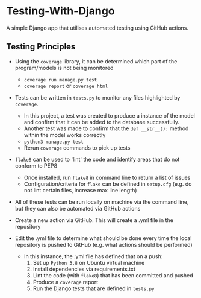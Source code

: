 # Testing-With-Django
A simple Django app that utilises automated testing using GitHub actions.

## Testing Principles
* Using the `coverage` library, it can be determined which part of the program/models is not being monitored
  * `coverage run manage.py test`
  * `coverage report` or `coverage html`
  
* Tests can be written in `tests.py` to monitor any files highlighted by `coverage`. 
  * In this project, a test was created to produce a instance of the model and confirm that it can be added to the database successfully.
  * Another test was made to confirm that the `def __str__():` method within the model works correctly
  * `python3 manage.py test`
  * Rerun `coverage` commands to pick up tests

* `flake8` can be used to 'lint' the code and identify areas that do not conform to PEP8
  * Once installed, run `flake8` in command line to return a list of issues
  * Configuration/criteria for `flake` can be defined in `setup.cfg` (e.g. do not lint certain files, increase max line length)
  
* All of these tests can be run locally on machine via the command line, but they can also be automated via GitHub actions

* Create a new action via GitHub. This will create a .yml file in the repository

* Edit the .yml file to determine what should be done every time the local repository is pushed to GitHub (e.g. what actions should be performed)
  * In this instance, the .yml file has defined that on a push:
    1. Set up `Python 3.8` on Ubuntu virtual machine
    2. Install dependencies via requirements.txt
    3. Lint the code (with `flake8`) that has been committed and pushed
    4. Produce a `coverage` report
    5. Run the Django tests that are defined in `tests.py`
